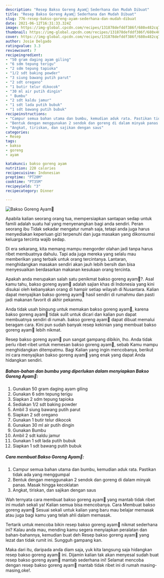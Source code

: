 ```yaml
---
description: "Resep Bakso Goreng Ayam🐣 Sederhana dan Mudah Dibuat"
title: "Resep Bakso Goreng Ayam🐣 Sederhana dan Mudah Dibuat"
slug: 776-resep-bakso-goreng-ayam-sederhana-dan-mudah-dibuat
date: 2021-06-12T16:31:33.324Z
image: https://img-global.cpcdn.com/recipes/131878defddf386f/680x482cq70/bakso-goreng-ayam🐣-foto-resep-utama.jpg
thumbnail: https://img-global.cpcdn.com/recipes/131878defddf386f/680x482cq70/bakso-goreng-ayam🐣-foto-resep-utama.jpg
cover: https://img-global.cpcdn.com/recipes/131878defddf386f/680x482cq70/bakso-goreng-ayam🐣-foto-resep-utama.jpg
author: Josie Delgado
ratingvalue: 3.3
reviewcount: 7
recipeingredient:
- "50 gram daging ayam giling"
- "6 sdm tepung terigu"
- "2 sdm tepung tapioka"
- "1/2 sdt baking powder"
- "3 siung bawang putih parut"
- "2 sdt oregano"
- "1 butir telur dikocok"
- "30 ml air putih dingin"
- " Bumbu"
- "2 sdt kaldu jamur"
- "1 sdt lada putih bubuk"
- "1 sdt bawang putih bubuk"
recipeinstructions:
- "Campur semua bahan utama dan bumbu, kemudian aduk rata. Pastikan tidak ada yang menggumpal"
- "Bentuk dengan menggunakan 2 sendok dan goreng di dalam minyak panas. Masak hingga kecoklatan"
- "Angkat, tiriskan, dan sajikan dengan saus"
categories:
- Resep
tags:
- bakso
- goreng
- ayam

katakunci: bakso goreng ayam 
nutrition: 220 calories
recipecuisine: Indonesian
preptime: "PT20M"
cooktime: "PT35M"
recipeyield: "3"
recipecategory: Dinner

---
```



![Bakso Goreng Ayam🐣](https://img-global.cpcdn.com/recipes/131878defddf386f/680x482cq70/bakso-goreng-ayam🐣-foto-resep-utama.jpg)

Apabila kalian seorang orang tua, mempersiapkan santapan sedap untuk famili adalah suatu hal yang menyenangkan bagi anda sendiri. Peran seorang ibu Tidak sekadar mengatur rumah saja, tetapi anda juga harus menyediakan keperluan gizi terpenuhi dan juga masakan yang dikonsumsi keluarga tercinta wajib sedap.

Di era  sekarang, kita memang mampu mengorder olahan jadi tanpa harus ribet membuatnya dahulu. Tapi ada juga mereka yang selalu mau memberikan yang terbaik untuk orang tercintanya. Lantaran, menghidangkan masakan sendiri akan jauh lebih bersih dan bisa menyesuaikan berdasarkan makanan kesukaan orang tercinta. 



Apakah anda merupakan salah satu penikmat bakso goreng ayam🐣?. Asal kamu tahu, bakso goreng ayam🐣 adalah sajian khas di Indonesia yang kini disukai oleh kebanyakan orang di hampir setiap wilayah di Nusantara. Kalian dapat menyajikan bakso goreng ayam🐣 hasil sendiri di rumahmu dan pasti jadi makanan favorit di akhir pekanmu.

Anda tidak usah bingung untuk memakan bakso goreng ayam🐣, karena bakso goreng ayam🐣 tidak sulit untuk dicari dan kalian pun dapat membuatnya sendiri di rumah. bakso goreng ayam🐣 dapat dibuat memalui beragam cara. Kini pun sudah banyak resep kekinian yang membuat bakso goreng ayam🐣 lebih nikmat.

Resep bakso goreng ayam🐣 pun sangat gampang dibikin, lho. Anda tidak perlu ribet-ribet untuk memesan bakso goreng ayam🐣, sebab Kamu mampu menghidangkan ditempatmu. Bagi Kalian yang ingin mencobanya, berikut ini cara menyajikan bakso goreng ayam🐣 yang enak yang dapat Anda hidangkan sendiri.

<!--inarticleads1-->

##### Bahan-bahan dan bumbu yang diperlukan dalam menyiapkan Bakso Goreng Ayam🐣:

1. Gunakan 50 gram daging ayam giling
1. Gunakan 6 sdm tepung terigu
1. Siapkan 2 sdm tepung tapioka
1. Sediakan 1/2 sdt baking powder
1. Ambil 3 siung bawang putih parut
1. Siapkan 2 sdt oregano
1. Gunakan 1 butir telur dikocok
1. Gunakan 30 ml air putih dingin
1. Gunakan  Bumbu
1. Ambil 2 sdt kaldu jamur
1. Gunakan 1 sdt lada putih bubuk
1. Siapkan 1 sdt bawang putih bubuk




<!--inarticleads2-->

##### Cara membuat Bakso Goreng Ayam🐣:

1. Campur semua bahan utama dan bumbu, kemudian aduk rata. Pastikan tidak ada yang menggumpal
1. Bentuk dengan menggunakan 2 sendok dan goreng di dalam minyak panas. Masak hingga kecoklatan
1. Angkat, tiriskan, dan sajikan dengan saus




Wah ternyata cara membuat bakso goreng ayam🐣 yang mantab tidak ribet ini mudah sekali ya! Kalian semua bisa mencobanya. Cara Membuat bakso goreng ayam🐣 Sesuai sekali untuk kalian yang baru mau belajar memasak atau juga bagi kamu yang telah ahli dalam memasak.

Tertarik untuk mencoba bikin resep bakso goreng ayam🐣 nikmat sederhana ini? Kalau anda mau, mending kamu segera menyiapkan peralatan dan bahan-bahannya, kemudian buat deh Resep bakso goreng ayam🐣 yang lezat dan tidak rumit ini. Sungguh gampang kan. 

Maka dari itu, daripada anda diam saja, yuk kita langsung saja hidangkan resep bakso goreng ayam🐣 ini. Dijamin kalian tak akan menyesal sudah buat resep bakso goreng ayam🐣 mantab sederhana ini! Selamat mencoba dengan resep bakso goreng ayam🐣 mantab tidak ribet ini di rumah masing-masing,oke!.

